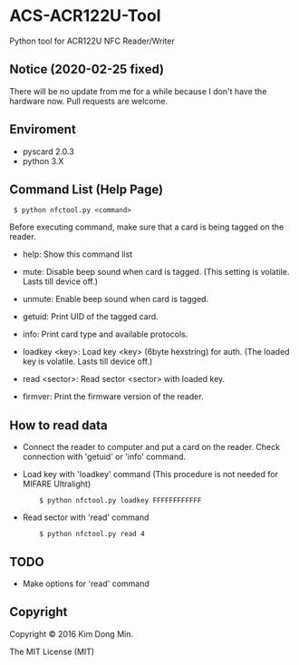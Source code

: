 # ACS-ACR122U-Tool
Python tool for ACR122U NFC Reader/Writer

## Notice (2020-02-25 fixed)
There will be no update from me for a while because I don't have the hardware now. 
Pull requests are welcome.

## Enviroment
* pyscard 2.0.3
* python 3.X

## Command List (Help Page)
     $ python nfctool.py <command>

 Before executing command, make sure that a card is being tagged on the reader.

* help: Show this command list

* mute: Disable beep sound when card is tagged. (This setting is volatile. Lasts till device off.)

* unmute: Enable beep sound when card is tagged.

* getuid: Print UID of the tagged card.

* info: Print card type and available protocols.

* loadkey \<key\>: Load key \<key\> (6byte hexstring) for auth. (The loaded key is volatile. Lasts till device off.)

* read \<sector\>: Read sector \<sector\> with loaded key.

* firmver: Print the firmware version of the reader.

## How to read data
* Connect the reader to computer and put a card on the reader. Check connection with 'getuid' or 'info' command.

* Load key with 'loadkey' command (This procedure is not needed for MIFARE Ultralight)

          $ python nfctool.py loadkey FFFFFFFFFFFF

* Read sector with 'read' command

          $ python nfctool.py read 4

## TODO
* Make options for 'read' command

## Copyright
Copyright © 2016 Kim Dong Min.

The MIT License (MIT)
